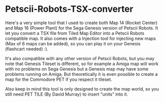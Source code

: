 # Petscii-Robots-TSX-converter

Here's a very simple tool that I used to create both Map 14 (Rocket Center) and Map 16 (Power Plant) for the Sega Genesis version of Petscii Robots. It let you convert a TSX file from Tiled Map Editor into a Petscii Robots compatible map. It also comes with a Injection tool for injecting new maps (Max of 6 maps can be added), so you can play it on your Genesis (flashcart needed) :).

It's also compatible with any other version of Petscii Robots, but you may note that Genesis Tileset is different, so for example a Amiga map will work with no problems on Sega Genesis but a Genesis map may have some problems running on Amiga. But theoretically it is even possible to create a map for the Commodore PET if you respect it tileset.

Also keep in mind this tool is only designed to create the map world, so you still need PET TILE (By David Murray) to insert "units" into it.
